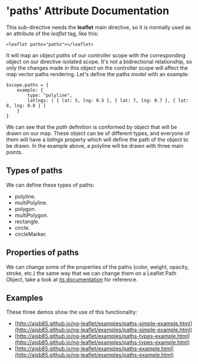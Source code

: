 'paths' Attribute Documentation
==================================

This sub-directive needs the **leaflet** main directive, so it is normally used as an attribute of the *leaflet* tag, like this:

```
<leaflet paths="paths"></leaflet>
```

It will map an object _paths_ of our controller scope with the corresponding object on our directive isolated scope. It's not a bidirectional relationship, so only the changes made in this object on the controller scope will affect the map vector paths rendering. Let's define the paths model with an example:

```
$scope.paths = {
    example: {
        type: "polyline",
        latlngs: [ { lat: 5, lng: 0.5 }, { lat: 7, lng: 0.7 }, { lat: 8, lng: 0.8 } ]
    }
}
```

We can see that the _path_ definition is conformed by object that will be drawn on our map. These object can be of different types, and everyone of them will have a _latlngs_ property which will define the path of the object to be drawn. In the example above, a polyline will be drawn with three main points.

Types of paths
--------------
We can define these types of paths:

* polyline.
* multiPolyline.
* polygon.
* multiPolygon.
* rectangle.
* circle.
* circleMarker.

Properties of paths
-------------------
We can change some of the properties of the paths (color, weight, opacity, stroke, etc.) the same way that we can change them on a Leaflet Path Object, take a look at [its documentation](http://leafletjs.com/reference.html#path) for reference.

Examples
--------
These three demos show the use of this functionality:
* [http://ajsb85.github.io/ng-leaflet/examples/paths-simple-example.html](http://ajsb85.github.io/ng-leaflet/examples/paths-simple-example.html)
* [http://ajsb85.github.io/ng-leaflet/examples/paths-types-example.html](http://ajsb85.github.io/ng-leaflet/examples/paths-types-example.html)
* [http://ajsb85.github.io/ng-leaflet/examples/paths-example.html](http://ajsb85.github.io/ng-leaflet/examples/paths-example.html)
